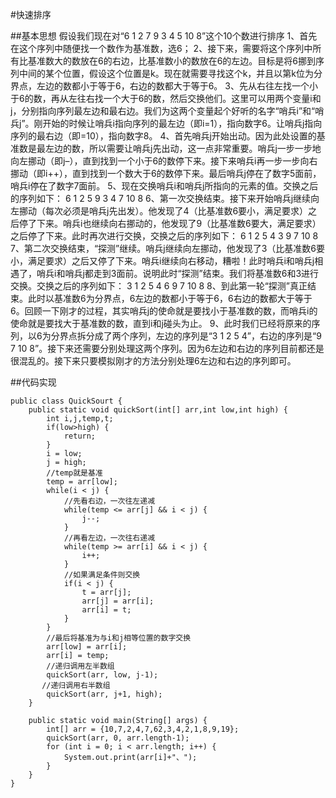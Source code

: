 #快速排序

##基本思想
假设我们现在对“6 1 2 7 9 3 4 5 10 8”这个10个数进行排序
1、首先在这个序列中随便找一个数作为基准数，选6；
2、接下来，需要将这个序列中所有比基准数大的数放在6的右边，比基准数小的数放在6的左边。目标是将6挪到序列中间的某个位置，假设这个位置是k。现在就需要寻找这个k，并且以第k位为分界点，左边的数都小于等于6，右边的数都大于等于6。
3、先从右往左找一个小于6的数，再从左往右找一个大于6的数，然后交换他们。这里可以用两个变量i和j，分别指向序列最左边和最右边。我们为这两个变量起个好听的名字“哨兵i”和“哨兵j”。刚开始的时候让哨兵i指向序列的最左边（即i=1），指向数字6。让哨兵j指向序列的最右边（即=10），指向数字8。
4、首先哨兵j开始出动。因为此处设置的基准数是最左边的数，所以需要让哨兵j先出动，这一点非常重要。哨兵j一步一步地向左挪动（即j–），直到找到一个小于6的数停下来。接下来哨兵i再一步一步向右挪动（即i++），直到找到一个数大于6的数停下来。最后哨兵j停在了数字5面前，哨兵i停在了数字7面前。
5、现在交换哨兵i和哨兵j所指向的元素的值。交换之后的序列如下：
6 1 2 5 9 3 4 7 10 8
6、第一次交换结束。接下来开始哨兵j继续向左挪动（每次必须是哨兵j先出发）。他发现了4（比基准数6要小，满足要求）之后停了下来。哨兵i也继续向右挪动的，他发现了9（比基准数6要大，满足要求）之后停了下来。此时再次进行交换，交换之后的序列如下：
6 1 2 5 4 3 9 7 10 8
7、第二次交换结束，“探测”继续。哨兵j继续向左挪动，他发现了3（比基准数6要小，满足要求）之后又停了下来。哨兵i继续向右移动，糟啦！此时哨兵i和哨兵j相遇了，哨兵i和哨兵j都走到3面前。说明此时“探测”结束。我们将基准数6和3进行交换。交换之后的序列如下：
3 1 2 5 4 6 9 7 10 8
8、到此第一轮“探测”真正结束。此时以基准数6为分界点，6左边的数都小于等于6，6右边的数都大于等于6。回顾一下刚才的过程，其实哨兵j的使命就是要找小于基准数的数，而哨兵i的使命就是要找大于基准数的数，直到i和j碰头为止。
9、此时我们已经将原来的序列，以6为分界点拆分成了两个序列，左边的序列是“3 1 2 5 4”，右边的序列是“9 7 10 8”。接下来还需要分别处理这两个序列。因为6左边和右边的序列目前都还是很混乱的。接下来只要模拟刚才的方法分别处理6左边和右边的序列即可。

##代码实现
```
public class QuickSourt {
	public static void quickSort(int[] arr,int low,int high) {
		int i,j,temp,t;
		if(low>high) {
			return;
		}
		i = low;
		j = high;
		//temp就是基准
		temp = arr[low];
		while(i < j) {
			//先看右边，一次往左递减
			while(temp <= arr[j] && i < j) {
				j--;
			}
			//再看左边，一次往右递减
			while(temp >= arr[i] && i < j) {
				i++;
			}
			//如果满足条件则交换
			if(i < j) {
				t = arr[j];
				arr[j] = arr[i];
				arr[i] = t;
			}
		}
		//最后将基准为与i和j相等位置的数字交换
        arr[low] = arr[i];
        arr[i] = temp;
        //递归调用左半数组
        quickSort(arr, low, j-1);
       //递归调用右半数组
        quickSort(arr, j+1, high);
	}
	
	public static void main(String[] args) {
		int[] arr = {10,7,2,4,7,62,3,4,2,1,8,9,19};
        quickSort(arr, 0, arr.length-1);
        for (int i = 0; i < arr.length; i++) {
            System.out.print(arr[i]+"、");
        }
	}
}
```